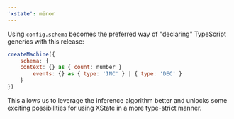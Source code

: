 ```yaml
---
'xstate': minor
---
```


Using `config.schema` becomes the preferred way of "declaring" TypeScript generics with this release:

```js
createMachine({
    schema: {
    context: {} as { count: number }
        events: {} as { type: 'INC' } | { type: 'DEC' }
    }
})
```

This allows us to leverage the inference algorithm better and unlocks some exciting possibilities for using XState in a more type-strict manner.
